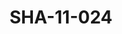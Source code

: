 ---
pid: SHA-11-024
title: SHA-11-024
language: en
original_label: 
rights: Sharhabil Ahmed
location_of_original: Sharhabil Ahmed
photographer_or_studio: 
scanned_from: photograph 16.6 by 22.4
_date: 18/3/1966
location: Ethiopia, Bashuftu Military Airport
description: Reception of Harambe band at airport
additional_notes: 
permission_display: 'yes'
on_server: 'no'
on_website: 'no'
permalink: /photopages/en/SHA-11-024
layout: photo-page
---